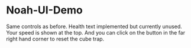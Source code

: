 # Noah-UI-Demo

Same controls as before. Health text implemented but currently unused. Your speed is shown at the top. And you can click on the button in the far right hand corner to reset the cube trap.
